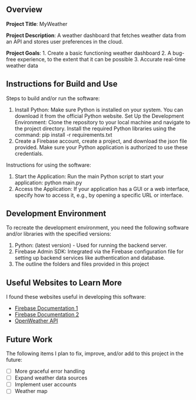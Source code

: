 ## Overview

**Project Title**:
        MyWeather

**Project Description**:
        A weather dashboard that fetches weather data from an API and stores user preferences in the cloud.

**Project Goals**:
            1. Create a basic functioning weather dashboard
            2. A bug-free experience, to the extent that it can be possible
            3. Accurate real-time weather data

## Instructions for Build and Use

Steps to build and/or run the software:
1. Install Python: Make sure Python is installed on your system. You can download it from the official Python website.
Set Up the Development Environment: Clone the repository to your local machine and navigate to the project directory. Install the required Python libraries using the command:
pip install -r requirements.txt
2. Create a Firebase account, create a project, and download the json file provided. Make sure your Python application is authorized to use these credentials.

Instructions for using the software:

1. Start the Application: Run the main Python script to start your application:
python main.py
2. Access the Application: If your application has a GUI or a web interface, specify how to access it, e.g., by opening a specific URL or interface.

## Development Environment 

To recreate the development environment, you need the following software and/or libraries with the specified versions:

1. Python: (latest version) - Used for running the backend server.
2. Firebase Admin SDK: Integrated via the Firebase configuration file for setting up backend services like authentication and database.
3. The outline the folders and files provided in this project


## Useful Websites to Learn More

I found these websites useful in developing this software:

* [Firebase Documentation 1](https://firebase.google.com/docs/firestore)
* [Firebase Documentation 2](https://firebase.google.com/docs/firestore)
* [OpenWeather API](https://openweathermap.org/api)

## Future Work

The following items I plan to fix, improve, and/or add to this project in the future:
* [ ] More graceful error handling
* [ ] Expand weather data sources
* [ ] Implement user accounts
* [ ] Weather map
